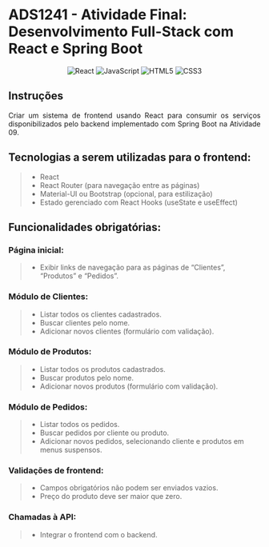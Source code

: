 # ADS1241 - Atividade Final: Desenvolvimento Full-Stack com React e Spring Boot

<div align="center">

![React](https://img.shields.io/badge/react-%2320232a.svg?style=for-the-badge&logo=react&logoColor=%2361DAFB)
![JavaScript](https://img.shields.io/badge/javascript-%23323330.svg?style=for-the-badge&logo=javascript&logoColor=%23F7DF1E)
![HTML5](https://img.shields.io/badge/html5-%23E34F26.svg?style=for-the-badge&logo=html5&logoColor=white)
![CSS3](https://img.shields.io/badge/css3-%231572B6.svg?style=for-the-badge&logo=css3&logoColor=white)

</div>

## Instruções

<p align="justify">
Criar um sistema de frontend usando React para consumir os serviços disponibilizados pelo backend implementado com Spring Boot na Atividade 09.
</p>

## Tecnologias a serem utilizadas para o frontend:

> - React
> - React Router (para navegação entre as páginas)
> - Material-UI ou Bootstrap (opcional, para estilização)
> - Estado gerenciado com React Hooks (useState e useEffect)

## Funcionalidades obrigatórias:

### Página inicial:

> - Exibir links de navegação para as páginas de “Clientes”, “Produtos” e “Pedidos”.

### Módulo de Clientes:

> - Listar todos os clientes cadastrados.
> - Buscar clientes pelo nome.
> - Adicionar novos clientes (formulário com validação).

### Módulo de Produtos:

> - Listar todos os produtos cadastrados.
> - Buscar produtos pelo nome.
> - Adicionar novos produtos (formulário com validação).

### Módulo de Pedidos:
> - Listar todos os pedidos.
> - Buscar pedidos por cliente ou produto.
> - Adicionar novos pedidos, selecionando cliente e produtos em menus suspensos.

### Validações de frontend:

> - Campos obrigatórios não podem ser enviados vazios.
> - Preço do produto deve ser maior que zero.

### Chamadas à API:

> - Integrar o frontend com o backend.